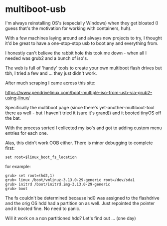 # multiboot-usb


I'm always reinstalling OS's (especially Windows) when they get bloated (I guess that's the motivation for working with containers, huh). 

With a few machines laying around and always new projects to try, I thought it'd be great to have a one-stop-stop usb to boot any and everything from.

I honestly can't believe the rabbit hole this took me down - when all I needed was grub2 and a bunch of iso's. 

The web is full of 'handy' tools to create your own multiboot flash drives but tbh, I tried a few and ... they just didn't work.

After much scraping I came across this site:

https://www.pendrivelinux.com/boot-multiple-iso-from-usb-via-grub2-using-linux/

Specifically the multiboot page (since there's yet-another-multiboot-tool there as well - but I haven't tried it (sure it's grand)) and it booted tinyOS off the bat. 

With the process sorted I collected my iso's and got to adding custom menu entries for each one.

Alas, this didn't work OOB either. There is minor debugging to complete first:

```` 
set root=$linux_boot_fs_location
````
for example:
````
grub> set root=(hd2,1)
grub> linux /boot/vmlinuz-3.13.0-29-generic root=/dev/sda1
grub> initrd /boot/initrd.img-3.13.0-29-generic
grub> boot

````

The fs couldn't be determined because hd0 was assigned to the flashdrive and the orig OS hdd had a partition on as well. Just repointed the pointer and it booted fine. No need to panic.

Will it work on a non partitioned hdd? Let's find out ... (one day)
